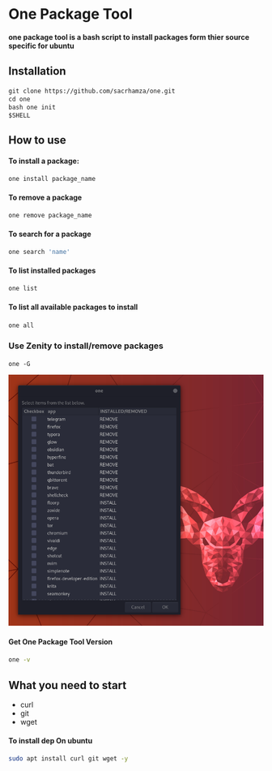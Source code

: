 # One Package Tool
#### one package tool is a bash script to install packages form thier source specific for ubuntu

## Installation

```console
git clone https://github.com/sacrhamza/one.git
cd one
bash one init
$SHELL
```

## How to use

#### To install a package:
```bash
one install package_name
```
#### To remove a package
```bash
one remove package_name
```
#### To search for a package
```bash
one search 'name'
```
#### To list installed packages
```bash
one list
```
####  To list all available packages to install

```bash
one all
```
### Use Zenity to install/remove packages
```
one -G
```
![image](zenity.png)

#### Get One Package Tool Version
```bash
one -v
```
## What you need to start
* curl
* git
* wget
#### To install dep On ubuntu
```bash
sudo apt install curl git wget -y
```
